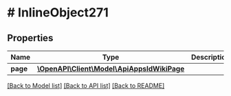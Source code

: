 # # InlineObject271

## Properties

Name | Type | Description | Notes
------------ | ------------- | ------------- | -------------
**page** | [**\OpenAPI\Client\Model\ApiAppsIdWikiPage**](ApiAppsIdWikiPage.md) |  | [optional]

[[Back to Model list]](../../README.md#models) [[Back to API list]](../../README.md#endpoints) [[Back to README]](../../README.md)
